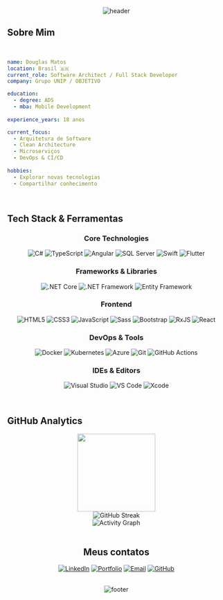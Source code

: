 <div align="center">
  
  <!-- Banner animado -->
  <img src="https://capsule-render.vercel.app/api?type=waving&color=gradient&customColorList=0,2,2,5,30&height=200&section=header&text=Douglas%20Matos&fontSize=90&animation=fadeIn&fontAlignY=38&desc=Full%20Stack%20Developer%20|%20.NET%20|%20Angular&descAlignY=55&descAlign=62" alt="header" />
  

  <!-- Typing animation -->
  <!-- <img src="https://readme-typing-svg.herokuapp.com?font=Fira+Code&size=22&pause=1000&color=00FFB3&center=true&vCenter=true&width=600&lines=Desenvolvedor+Full+Stack;" alt="Typing SVG" /> -->
  
</div>

<!-- Sobre Mim -->
## Sobre Mim


<br/>

```yaml
name: Douglas Matos
location: Brasil 🇧🇷
current_role: Software Architect / Full Stack Developer 
company: Grupo UNIP / OBJETIVO

education:
  - degree: ADS
  - mba: Mobile Development 
    
experience_years: 18 anos

current_focus:
  - Arquitetura de Software
  - Clean Architecture
  - Microserviços
  - DevOps & CI/CD
  
hobbies:
  - Explorar novas tecnologias
  - Compartilhar conhecimento
```

<br clear="both">

<!-- Tech Stack -->
## Tech Stack & Ferramentas

<div align="center">

### Core Technologies
![C#](https://img.shields.io/badge/C%23-239120?style=for-the-badge&logo=csharp&logoColor=white)
![TypeScript](https://img.shields.io/badge/TypeScript-007ACC?style=for-the-badge&logo=typescript&logoColor=white)
![Angular](https://img.shields.io/badge/Angular-DD0031?style=for-the-badge&logo=angular&logoColor=white)
![SQL Server](https://img.shields.io/badge/SQL_Server-CC2927?style=for-the-badge&logo=microsoft-sql-server&logoColor=white)
![Swift](https://img.shields.io/badge/Swift-FA7343?style=for-the-badge&logo=swift&logoColor=white)
![Flutter](https://img.shields.io/badge/Flutter-02569B?style=for-the-badge&logo=flutter&logoColor=white)

### Frameworks & Libraries
![.NET Core](https://img.shields.io/badge/.NET_Core-512BD4?style=flat-square&logo=.net&logoColor=white)
![.NET Framework](https://img.shields.io/badge/.NET_Framework-512BD4?style=flat-square&logo=.net&logoColor=white)
![Entity Framework](https://img.shields.io/badge/Entity_Framework-512BD4?style=flat-square&logo=.net&logoColor=white)


### Frontend
![HTML5](https://img.shields.io/badge/HTML5-E34C26?style=flat-square&logo=html5&logoColor=white)
![CSS3](https://img.shields.io/badge/CSS3-1572B6?style=flat-square&logo=css3&logoColor=white)
![JavaScript](https://img.shields.io/badge/JavaScript-F7DF1E?style=flat-square&logo=javascript&logoColor=black)
![Sass](https://img.shields.io/badge/Sass-CC6699?style=flat-square&logo=sass&logoColor=white)
![Bootstrap](https://img.shields.io/badge/Bootstrap-563D7C?style=flat-square&logo=bootstrap&logoColor=white)
![RxJS](https://img.shields.io/badge/RxJS-B7178C?style=flat-square&logo=reactivex&logoColor=white)
![React](https://img.shields.io/badge/React-20232A?style=flat-square&logo=react&logoColor=61DAFB)

### DevOps & Tools
![Docker](https://img.shields.io/badge/Docker-2496ED?style=flat-square&logo=docker&logoColor=white)
![Kubernetes](https://img.shields.io/badge/Kubernetes-326CE5?style=flat-square&logo=kubernetes&logoColor=white)
![Azure](https://img.shields.io/badge/Azure-0078D4?style=flat-square&logo=microsoft-azure&logoColor=white)
![Git](https://img.shields.io/badge/Git-F05032?style=flat-square&logo=git&logoColor=white)
![GitHub Actions](https://img.shields.io/badge/GitHub_Actions-2088FF?style=flat-square&logo=github-actions&logoColor=white)

### IDEs & Editors
![Visual Studio](https://img.shields.io/badge/Visual_Studio-5C2D91?style=flat-square&logo=visual-studio&logoColor=white)
![VS Code](https://img.shields.io/badge/VS_Code-007ACC?style=flat-square&logo=visual-studio-code&logoColor=white)
![Xcode](https://img.shields.io/badge/Xcode-1575F9?style=flat-square&logo=xcode&logoColor=white)

</div>

<br/>

<!-- GitHub Stats -->
## GitHub Analytics

<div align="center">
  <img height="180em" src="https://github-readme-stats.vercel.app/api?username=dougmatos&show_icons=true&theme=tokyonight&include_all_commits=true&count_private=true&hide_border=true"/>


<div align="center">
  <img src="https://github-readme-streak-stats.herokuapp.com/?user=dougmatos&theme=tokyonight&hide_border=true" alt="GitHub Streak" />
</div>

<!-- Activity Graph -->
<div align="center">
  <img src="https://github-readme-activity-graph.vercel.app/graph?username=dougmatos&theme=tokyo-night&hide_border=true" alt="Activity Graph" />
</div>

<br/>


<!-- Contact -->
## Meus contatos

<div align="center">
  
[![LinkedIn](https://img.shields.io/badge/LinkedIn-0077B5?style=for-the-badge&logo=linkedin&logoColor=white)](https://www.linkedin.com/in/dougmatos)
[![Portfolio](https://img.shields.io/badge/Portfolio-FF5722?style=for-the-badge&logo=google-chrome&logoColor=white)](https://dougm.dev)
[![Email](https://img.shields.io/badge/Email-D14836?style=for-the-badge&logo=gmail&logoColor=white)](mailto:eu@dougm.dev)
[![GitHub](https://img.shields.io/badge/GitHub-100000?style=for-the-badge&logo=github&logoColor=white)](https://github.com/dougmatos)

</div>

<br/>

<!-- Footer -->
<div align="center">
  <img src="https://capsule-render.vercel.app/api?type=waving&color=gradient&customColorList=0,2,2,5,30&height=100&section=footer" alt="footer" />
</div>
